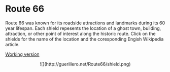 # Route 66
Route 66 was known for its roadside attractions and landmarks during its 60 year lifespan. Each shield repesents the location of a ghost town, building, attraction, or other point of interest along the historic route. Click on the shields for the name of the location and the coresponding Engish Wikipedia article. 

[Working version](http://guerillero.net/Route66)


<center>![](http://guerillero.net/Route66/shield.png)</center>
